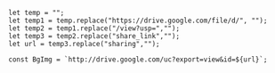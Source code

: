     let temp = "";
    let temp1 = temp.replace("https://drive.google.com/file/d/", "");
    let temp2 = temp1.replace("/view?usp=","");
    let temp3 = temp2.replace("share_link","");
    let url = temp3.replace("sharing","");

    const BgImg = `http://drive.google.com/uc?export=view&id=${url}`;